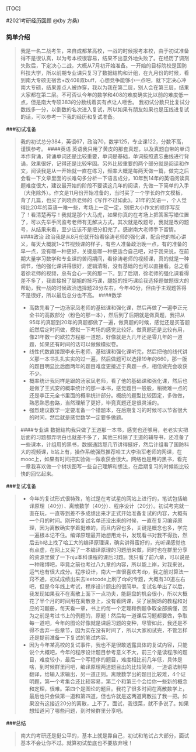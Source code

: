 [TOC]

#2021考研经历回顾
@(by 方桑)

### 简单介绍
> 我是一名二战考生，来自成都某高校，一战的时候报考本校，由于初试准备得不是很认真，以为考本校很容易，结果不出意外地失败了。在经历了调剂失败后，下定决心二战，大概从7月初开始准备。一开始的目标院校是国防科技大学，所以前期专业课只复习了数据结构和计组，在九月份的时候，看到南大专硕无宿舍+改408双buff，心想竞争能够小一点吧，就下定决心冲南大专硕，结果差点人被炸穿，我以为我在第二层，别人会在第三层，结果大家都在第二层。不可否认今年的数学和408的难度确实比以前的难度低一点，但是南大专硕383的分数线着实有点让人咂舌。 我初试分数只比复试分数线多一分，以倒数的名次进入复试，所以如果有朋友如果也是压线进复试的话，可以参考一下我的经历和复试准备。

###初试准备
> 我的初试总分384，英语67，政治70，数学125，专业课122，分数不高，谨慎参考。
> ####英语
英语我只用了黄皮的那套真题，以及真题自带的单词本作背诵，背诵单词还是比较重要，单词是基础，单词按照遗忘曲线进行背诵，效果很好，记得还是比较牢固。另外比较重要的两个部分就是阅读和作文，阅读我是从一开始就一直在练习，频率大概是每两天做一篇，做完之后会看一下文章里面的长难句多分析一下语言成分，10年到14年的英语阅读真题难度很大，建议最开始的阶段不要读这几年的阅读，先做一下简单的入手（大佬除外）。作文是11月份开始准备的，当时买了一个学长的作文模板，背了几篇，也买了刘晓燕老师的《写作不过如此》。21年的英语一，个人觉得比20年的英语一难一些，考场上一定一定，别把大小作文的顺序写反了！看清楚再写！我就是那个大马虎，如果你真的在考场上把答案写错位置了，可以先举手问监考老师有无解决方式，其次就是改题号，我就是改的题号，从结果来看，至少应该不是把分扣完了。感谢南大老师手下留情。
>####政治
政治我是从8月份就开始看徐涛老师的强化课，配合他的核心讲义，每天大概就1~2节视频课的样子，有些人准备政治晚一点，有的准备的早一点，没有哪一种更好，关键是哪一种更适合自己吧，对于我来说，在前期大量学习数学和专业课的苦闷期间，看徐涛老师的视频课，真的就是一种调节，他的强化课讲得很好，逻辑清晰，没有基础的也可以直接看。总之看着徐老师的视频，总有会心一笑的那一下。到了后期，徐老师的强化课看得差不多了，我直接报了腿姐的技巧课，腿姐的技巧课给我选择题做题很大的帮助，我一战的时候政治选择题28分左右，今年40分，但由于主观题答得不是很好，所以最后总分也不高。
>####数学
> - 高数先看了一边汤家凤老师的基础课和强化课，然后再做了一遍李正元全书的高数部分（粉色的那一本），然后到了后期就是做真题，我把从95年的真题到20年的真题都做了一遍，做真题的时候，感觉还是买答题纸然后定时间做，模拟一下考场的感觉比较好。做真题还是比较有用，像21年数一的欧拉方程那一道题，好像就是九几年还是零几年的一道题，如果还有时间的话可以做做模拟卷。
> - 线性代数直接跟李永乐老师，基础课和强化课听完，然后把他的线代讲义那一本书扎扎实实的过一遍，然后做题可以选择19年的660，那一版的题目明显比后面两年的题目难度更接近于真题一点，相信做完会收获不少。
> - 概率统计我同样是跟的汤家凤老师，看了他的基础课和强化课，然后也是做了王式安的概率统计的那一本书，感觉题目一般般，稍微难一点的还是李正元全书里面的概率统计部分。概统的题型比较固定，多做做，熟悉熟悉套路，当然理解了更好，毕竟真题还是很灵活的。
> - 强烈建议数学一定要准备一个错题本，在后期复习的时候可以节省很大的时间，然后就是感觉数学一定要多做题。

>####专业课
数据结构我只做了王道那一本书，感觉也还够用，老老实实把后面的习题都弄明白也就差不多了，其他三科除了王道的辅导书，还准备了一些课本，计组用的黑书，数据通路那几节讲得挺好，然后计组看了国防科大的视频课，b站上有，操作系统强烈推荐哈工大李治军老师的网课，在mooc上，如果有时间把实验做一做收获会很大。网络也是用的黑书，看完一章我喜欢做一个树状图写一些自己理解和想法，在后期复习的时候能比较快的回忆起来。

###复试准备

>-  今年的复试形式很特殊，笔试是在考试星的网站上进行的，笔试包括编译原理（40分）、离散数学（40分）、程序设计（20分）。初试考完就一直在玩，一直等到差不多成绩出来才正式开始准备复试的内容，大概有一个月的时间。刚开始复试名单还没出来的时候，一直在复习编译原理，因为离散确实学着挺难的，而且内容也多，关键是概念也多，学完一遍根本记不住。编译原理最开始想用龙书，发现看书对我不得劲，然后去b站上找了哈工大的编译原理课，确实讲得蛮好的，光听课感觉也有点虚，在网上又买了一本编译原理的习题册来做，同时也在群里分享的资源里做了一下nju本科课程的课后习题。我只看了前六章，可以说是一种赌博吧，毕竟之前也考过八九章的内容，所以能上岸，对我来说，运气也有很大成分。程序设计，南大一直很喜欢考dp，我之前对算法一窍不通，初试成绩出来去leetcode上刷了dp的专题，大概有30道左右吧，但是今年线上考试，程序设计题出的很简单。复试名单出了以后，我发现如果我不在离散上面下一点功夫，能翻盘的机会很小，所以大概花了半个月的时间用在离散身上，没有看网课，买了屈婉玲的教程和对应的习题册，每天看一章，书上的每一个定理和例题争取全部搞懂，因为之前是考过书上的例题的，原题！然后每一道课后习题都要做，争取每一道吧，今年的图论好像就是课后习题的变种，尽管如此，我还是不得不舍弃一些章节，因为实在没有时间了，所以大家初试完，不管怎样还是提前准备一下复试的笔试内容。
> - 因为今年某高校的复试事件，我也不是很敢透露具体的复试内容，只能说个大概吧，今年的程序设计题目参考意义不大，前三个是读程序的题目，难度较小，最后一个写程序的题目，难度相比前几年低，具体是啥，到时候群里问吧，编译原理两道题目出的比较简单，一道语法制导翻译，给输入求输出，另一道正则。离散数学出的题目比较难，4个证明题，第一个考集合还比较容易，第二个和第三个会给你一些新的概念和定理，很难。第四个是图论的题目。我花了很多时间在离散数学上，最后也只会做第一道和第四道，但也许就是这两道离散拉了我一把。如果没有这接近20分的离散，上不了。面试，我很菜，就不多说了。如果想知道问了哪些问题，到时候群里分享吧。

###总结
> 南大的考研还是挺公平的，基本上就是靠自己，初试和笔试占大部分，面试基本不会让你不过。就算初试垫底也不要放弃哦！